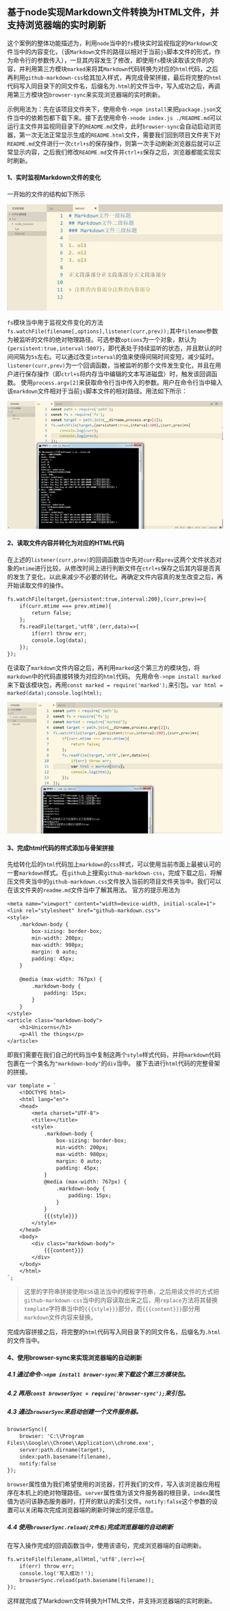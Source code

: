 ## 基于node实现Markdown文件转换为HTML文件，并支持浏览器端的实时刷新

这个案例的整体功能描述为，利用`node`当中的`fs`模块实时监视指定的`Markdown`文件当中的内容变化，（该`Markdown`文件的路径以相对于当前`js`脚本文件的形式，作为命令行的参数传入），一旦其内容发生了修改，即使用`fs`模块读取该文件的内容，并利用第三方模块`marked`来将其`Markdown`代码转换为对应的`html`代码，之后再利用`github-markdown-css`给其加入样式，再完成骨架拼接，最后将完整的`html`代码写入同目录下的同文件名，后缀名为`.html`的文件当中，写入成功之后，再调用第三方模块包`browser-sync`来实现浏览器端的实时刷新。

示例用法为：先在该项目文件夹下，使用命令`->npm install`来把`package.json`文件当中的依赖包都下载下来。接下去使用命令`->node index.js ./README.md`可以运行主文件并监视同目录下的`README.md`文件，此时`browser-sync`会自动启动浏览器，第一次无法正常显示生成的`README.html`文件，需要我们回到项目文件夹下对`README.md`文件进行一次`ctrl+s`的保存操作，则第一次手动刷新浏览器后就可以正常显示内容，之后我们修改`README.md`文件并`ctrl+s`保存之后，浏览器都能实现实时刷新。
#### 1、实时监视Markdown文件的变化
一开始的文件的结构如下所示

![](./imgs/1.png)

`fs`模块当中用于监视文件变化的方法`fs.watchFile(filename[,options],listener(curr,prev));`其中`filename`参数为被监听的文件的绝对物理路径。可选参数`options`为一个对象，默认为`{persistent:true,interval:5007}`，即代表处于持续监听的状态，并且默认的时间间隔为`5s`左右。可以通过改变`interval`的值来使得间隔时间变短，减少延时。`listener(curr,prev)`为一个回调函数，当被监听的那个文件发生变化，并且在用户进行保存操作（即`ctrl+s`将内存当中编辑的文本写进磁盘）时，触发该回调函数。
使用`process.argv[2]`来获取命令行当中传入的参数。用户在命令行当中输入该`markdown`文件相对于当前`js`脚本文件的相对路径。用法如下所示：

![](./imgs/2.png)

#### 2、读取文件内容并转化为对应的HTML代码
在上述的`listener(curr,prev)`的回调函数当中先对`curr`和`prev`这两个文件状态对象的`mtime`进行比较，从修改时间上进行判断文件在`ctrl+s`保存之后其内容是否真的发生了变化，以此来减少不必要的转化。再确定文件内容真的发生改变之后，再开始读取文件的操作。

    fs.watchFile(target,{persistent:true,interval:200},(curr,prev)=>{
        if(curr.mtime === prev.mtime){
            return false;
        };
        fs.readFile(target,'utf8',(err,data)=>{
            if(err) throw err;
            console.log(data);
        });
    });
在读取了`markdown`文件内容之后，再利用`marked`这个第三方的模块包，将`markdown`中的代码直接转换为对应的`html`代码。
先用命令`->npm install marked` 来下载该模块包，再用`const marked = require('marked');`来引包。`var html = marked(data);console.log(html);`

![](./imgs/3.png)

#### 3、完成html代码的样式添加与骨架拼接

先给转化后的`html`代码加上`markdown`的`css`样式，可以使用当前市面上最被认可的一套`markdown`样式。在`github`上搜索`github-markdown-css`，完成下载之后，将解压文件夹当中的`github-markdown.css`文件放入当前的项目文件夹当中。我们可以在该文件夹的`readme.md`文件当中了解其用法。
官方的提示用法为

    <meta name="viewport" content="width=device-width, initial-scale=1">
    <link rel="stylesheet" href="github-markdown.css">
    <style>
    	.markdown-body {
    		box-sizing: border-box;
    		min-width: 200px;
    		max-width: 980px;
    		margin: 0 auto;
    		padding: 45px;
    	}
    
    	@media (max-width: 767px) {
    		.markdown-body {
    			padding: 15px;
    		}
    	}
    </style>
    <article class="markdown-body">
    	<h1>Unicorns</h1>
    	<p>All the things</p>
    </article>  
即我们需要在我们自己的代码当中复制这两个`style`样式代码，并将`markdown`代码包裹在一个类名为`"markdown-body"`的`div`当中。
接下去进行`html`代码的完整骨架的拼接。

    var template = `
        <!DOCTYPE html>
        <html lang="en">
        <head>
            <meta charset="UTF-8">
            <title></title>
            <style>
                .markdown-body {
                    box-sizing: border-box;
                    min-width: 200px;
                    max-width: 980px;
                    margin: 0 auto;
                    padding: 45px;
                }
                @media (max-width: 767px) {
                    .markdown-body {
                        padding: 15px;
                    }
                }
                {{{style}}}
            </style>
        </head>
        <body>
            <div class="markdown-body">
                {{{content}}}
            </div>
        </body>
        </html>
    `;
> 这里的字符串拼接使用`ES6`语法当中的模板字符串，之后用读文件的方式把`github-markdown-css`当中的内容读取出来之后，用`replace`方法将其替换`template`字符串当中的`{{{style}}}`部分，而`{{{content}}}`部分用`markdown`文件内容来替换。

完成内容拼接之后，将完整的`html`代码写入同目录下的同文件名，后缀名为`.html`的文件当中。
#### 4、使用browser-sync来实现浏览器端的自动刷新
##### 4.1 通过命令`->npm install brower-sync`来下载这个第三方模块包。
##### 4.2 再用`const browserSync = require('browser-sync');`来引包。
##### 4.3 通过`browserSync`来启动创建一个文件服务器。

    browserSync({
        browser: 'C:\\Program Files\\Google\\Chrome\\Application\\chrome.exe',
        server:path.dirname(target),
        index:path.basename(filename),
        notify:false
    });
`browser`属性值为我们希望使用的浏览器，打开我们的文件，写入该浏览器应用程序在本机上的绝对物理路径。`server`属性值为该文件服务器的根目录，`index`属性值为访问该静态服务器时，打开的默认的索引文件。`notify:false`这个参数的设置可以关闭每次完成浏览器端的刷新时弹出的提示信息。
##### 4.4 使用`browserSync.reload(文件名)`完成浏览器端的自动刷新
在写入操作完成的回调函数当中，使用该语句，完成浏览器端的自动刷新。

    fs.writeFile(filename,allHtml,'utf8',(err)=>{
        if(err) throw err;
        console.log('写入成功！');
        browserSync.reload(path.basename(filename));
    });
这样就完成了Markdown文件转换为HTML文件，并支持浏览器端的实时刷新。
